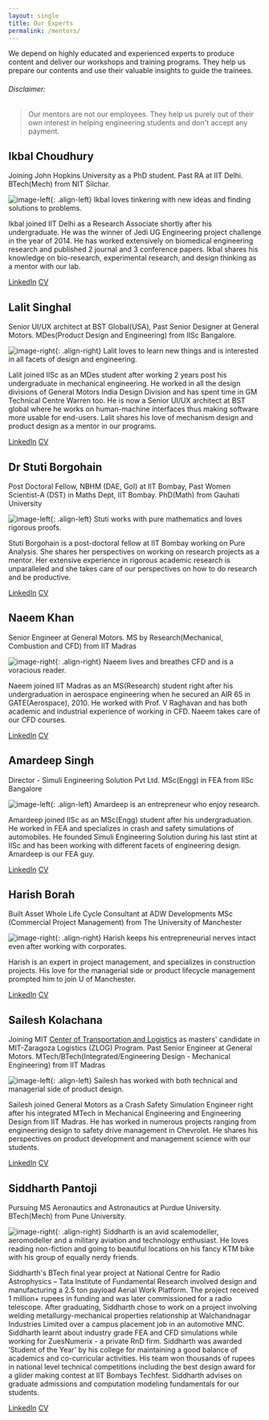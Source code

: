 ```yaml
---
layout: single
title: Our Experts
permalink: /mentors/
---
```


We depend on highly educated and experienced experts to produce content and deliver our workshops and training programs. They help us prepare our contents and use their valuable insights to guide the trainees.

###### Disclaimer: 

> Our mentors are not our employees. They help us purely out of their own interest in helping engineering students and don't accept any payment.

## Ikbal Choudhury

Joining John Hopkins University as a PhD student. Past RA at IIT Delhi. BTech(Mech) from NIT Silchar.

![image-left](/images/mentor_ikbal.jpg){: .align-left} Ikbal loves tinkering with new ideas and finding solutions to problems.

Ikbal joined IIT Delhi as a Research Associate shortly after his undergraduate. He was the winner of Jedi UG Engineering project challenge in the year of 2014. He has worked extensively on biomedical engineering research and published 2 journal and 3 conference papers. Ikbal shares his knowledge on bio-research, experimental research, and design thinking as a mentor with our lab. 

[LinkedIn](https://www.linkedin.com/in/ikbal-choudhury-a7577686) [CV](https://demlabs.github.io/pdf/ikbal_c.pdf)

## Lalit Singhal

Senior UI/UX architect at BST Global(USA), Past Senior Designer at General Motors. MDes(Product Design and Engineering) from IISc Bangalore.

![image-right](/images/mentor_lalit.png){: .align-right} Lalit loves to learn new things and is interested in all facets of design and engineering.

Lalit joined IISc as an MDes student after working 2 years post his undergraduate in mechanical engineering. He worked in all the design divisions of General Motors India Design Division and has spent time in GM Technical Centre Warren too. He is now a Senior UI/UX architect at BST global where he works on human-machine interfaces thus making software more usable for end-users. Lalit shares his love of mechanism design and product design as a mentor in our programs.

[LinkedIn](https://www.linkedin.com/in/lalit-singhal-b9a0147) [CV](https://demlabs.github.io/pdf/lalit_s.pdf)

## Dr Stuti Borgohain

Post Doctoral Fellow, NBHM (DAE, GoI) at IIT Bombay, Past Women Scientist-A (DST) in Maths Dept, IIT Bombay. PhD(Math) from Gauhati University

![image-left](/images/mentor_stuti.jpg){: .align-left} Stuti works with pure mathematics and loves rigorous proofs.

Stuti Borgohain is a post-doctoral fellow at IIT Bombay working on Pure Analysis. She shares her perspectives on working on research projects as a mentor. Her extensive experience in rigorous academic research is unparalleled and she takes care of our perspectives on how to do research and be productive.

[LinkedIn](https://in.linkedin.com/in/naeemkhan88) [CV](https://demlabs.github.io/pdf/stuti_b.pdf)

## Naeem Khan

Senior Engineer at General Motors. MS by Research(Mechanical, Combustion and CFD) from IIT Madras

![image-right](/images/mentor_naeem.jpg){: .align-right} Naeem lives and breathes CFD and is a voracious reader.

Naeem joined IIT Madras as an MS(Research) student right after his undergraduation in aerospace engineering when he secured an AIR 65 in GATE(Aerospace), 2010. He worked with Prof. V Raghavan and has both academic and industrial experience of working in CFD. Naeem takes care of our CFD courses.

[LinkedIn](https://in.linkedin.com/in/naeemkhan88) [CV](https://demlabs.github.io/pdf/naeem_k.pdf)

## Amardeep Singh

Director - Simuli Engineering Solution Pvt Ltd. MSc(Engg) in FEA from IISc Bangalore

![image-left](/images/mentor_amardeep.jpg){: .align-left} Amardeep is an entrepreneur who enjoy research.

Amardeep joined IISc as an MSc(Engg) student after his undergraduation. He worked in FEA and specializes in crash and safety simulations of automobiles. He founded Simuli Engineering Solution during his last stint at IISc and has been working with different facets of engineering design. Amardeep is our FEA guy.

[LinkedIn](https://www.linkedin.com/in/amardeep-singh-95927a40) [CV](https://demlabs.github.io/pdf/amardeep_s.pdf)

## Harish Borah

Built Asset Whole Life Cycle Consultant at ADW Developments
MSc (Commercial Project Management) from The University of Manchester

![image-right](/images/mentor_harish.png){: .align-right} Harish keeps his entrepreneurial nerves intact even after working with corporates.

Harish is an expert in project management, and specializes in construction projects. His love for the managerial side or product lifecycle management prompted him to join U of Manchester.

[LinkedIn](https://www.linkedin.com/in/harishborah) [CV](https://demlabs.github.io/pdf/harish_b.pdf)

## Sailesh Kolachana

Joining MIT [Center of Transportation and Logistics](http://ctl.mit.edu/education/masters_programs) as masters' candidate in MIT-Zaragoza Logistics (ZLOG) Program. Past Senior Engineer at General Motors. MTech/BTech(Integrated/Engineering Design - Mechanical Engineering) from IIT Madras

![image-left](/images/mentor_sailesh.jpg){: .align-left} Sailesh has worked with both technical and managerial side of product design.

Sailesh joined General Motors as a Crash Safety Simulation Engineer right after his integrated MTech in Mechanical Engineering and Engineering Design from IIT Madras. He has worked in numerous projects ranging from engineering design to safety drive management in Chevrolet. He shares his perspectives on product development and management science with our students.

[LinkedIn](https://www.linkedin.com/in/sailesh-kolachana-321a8936) [CV](https://demlabs.github.io/pdf/sailesh_k.pdf)

## Siddharth Pantoji

Pursuing MS Aeronautics and Astronautics at Purdue University. BTech(Mech) from Pune University.

![image-right](/images/mentor_siddharth.jpg){: .align-right} Siddharth is an avid scalemodeller, aeromodeller and a military aviation and technology enthusiast. He loves reading non-fiction and going to beautiful locations on his fancy KTM bike with his group of equally nerdy friends.

Siddharth's BTech final year project at National Centre for Radio Astrophysics – Tata Institute of Fundamental Research involved design and manufacturing a 2.5 ton payload Aerial Work Platform. The project received 1 million+ rupees in funding and was later commissioned for a radio telescope. After graduating, Siddharth chose to work on a project involving welding metallurgy-mechanical properties relationship at Walchandnagar Industries Limited over a campus placement job in an automotive MNC. Siddharth learnt about industry grade FEA and CFD simulations while working for ZuesNumerix - a private RnD firm. Siddharth was awarded ‘Student of the Year’ by his college for maintaining a good balance of academics and co-curricular activities. His team won thousands of rupees in national level technical competitions including the best design award for a glider making contest at IIT Bombays Techfest. Siddharth advises on graduate admissions and computation modeling fundamentals for our students.

[LinkedIn](https://www.linkedin.com/in/siddharthpantoji) [CV](https://demlabs.github.io/pdf/sidddharth_k.pdf)
